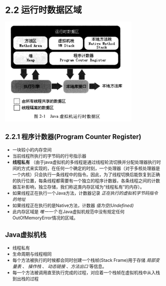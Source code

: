 # 2.2 运行时数据区域

![jvm-tu-2.1](/assets/jvm-tu-2.1.png)

## 2.2.1 程序计数器(Program Counter Register)

- 一块较小的内存空间
- 当前线程所执行的字节码的行号指示器
- **线程私有** （由于java虚拟机的多线程是通过线程轮流切换并分配处理器执行时间的方式来实现的，在任何一个确定的时刻，一个处理器（对于多核处理器是一个内核）只会执行一条线程中的指令。因此，为了线程切换后能恢复到正确的执行位置，每条线程都需要有一个独立的程序计数器，各条线程之间的计数器互补影响，独立存储，我们称这类内存区域为“线程私有”的内存）。
- 如果线程正在执行一个Java方法，计数器记录 *正在执行的虚拟机字节码指令的地址*
- 如果线程正在执行的是Native方法，计数器 *值为空(Undefined)*
- 此内存区域是 *唯一一个* 在Java虚拟机规范中没有规定任何OutOfMemoryError情况的区域。

## Java虚拟机栈

- 线程私有
- 生命周期与线程相同
- 每个方法被执行的时候都会同时创建一个栈帧(Stack Frame)用于存储 *局部变量表* 、 *操作栈* 、 *动态链接* 、*方法出口* 等信息。
- 每一个方法被调用直至执行完成的过程，对应着一个栈帧在虚拟机栈中从入栈到出栈的过程
